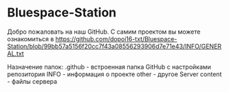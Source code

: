 # Bluespace-Station

Добро пожаловать на наш GitHub. С самим проектом вы можете ознакомиться в https://github.com/dopoi16-txt/Bluespace-Station/blob/99bb57a5156f20cc7f43a08556293906d7e71e43/INFO/GENERAL.txt

Назначение папок:
.github - встроенная папка GitHub с настройками репозитория
INFO - информация о проекте
other - другое
Server content - файлы сервера